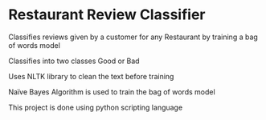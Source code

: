 # Restaurant Review Classifier

Classifies reviews given by a customer for any Restaurant by training a bag of words model

Classifies into two classes Good or Bad

Uses NLTK library to clean the text before training

Naïve Bayes Algorithm is used to train the bag of words model

This project is done using python scripting language 


